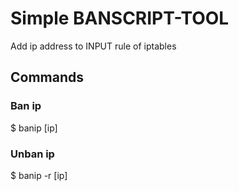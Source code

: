 # Simple BANSCRIPT-TOOL

Add ip address to INPUT rule of iptables

## Commands

### Ban ip
$ banip [ip] 

### Unban ip
$ banip -r [ip]
